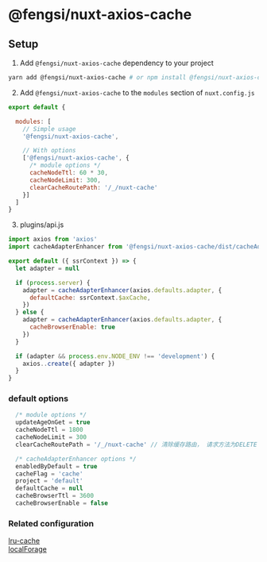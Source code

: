 # @fengsi/nuxt-axios-cache

## Setup

1. Add `@fengsi/nuxt-axios-cache` dependency to your project

```bash
yarn add @fengsi/nuxt-axios-cache # or npm install @fengsi/nuxt-axios-cache
```

2. Add `@fengsi/nuxt-axios-cache` to the `modules` section of `nuxt.config.js`

```js
export default {

  modules: [
    // Simple usage
    '@fengsi/nuxt-axios-cache',

    // With options
    ['@fengsi/nuxt-axios-cache', { 
      /* module options */
      cacheNodeTtl: 60 * 30,
      cacheNodeLimit: 300,
      clearCacheRoutePath: '/_/nuxt-cache'
    }]
  ]
}
```

3. plugins/api.js
```js
import axios from 'axios'
import cacheAdapterEnhancer from '@fengsi/nuxt-axios-cache/dist/cacheAdapterEnhancer'

export default ({ ssrContext }) => {
  let adapter = null

  if (process.server) {
    adapter = cacheAdapterEnhancer(axios.defaults.adapter, {
      defaultCache: ssrContext.$axCache,
    })
  } else {
    adapter = cacheAdapterEnhancer(axios.defaults.adapter, {
      cacheBrowserEnable: true
    })
  }

  if (adapter && process.env.NODE_ENV !== 'development') {
    axios..create({ adapter })
  }
}
```

### default options
```js
  /* module options */
  updateAgeOnGet = true
  cacheNodeTtl = 1800
  cacheNodeLimit = 300
  clearCacheRoutePath = '/_/nuxt-cache' // 清除缓存路由， 请求方法为DELETE

  /* cacheAdapterEnhancer options */
  enabledByDefault = true
  cacheFlag = 'cache'
  project = 'default'
  defaultCache = null
  cacheBrowserTtl = 3600
  cacheBrowserEnable = false
```

### Related configuration

<a href="https://github.com/isaacs/node-lru-cache" target="_blank">lru-cache</a> <br/>
<a href="https://github.com/localForage/localForage" target="_blank">localForage</a>